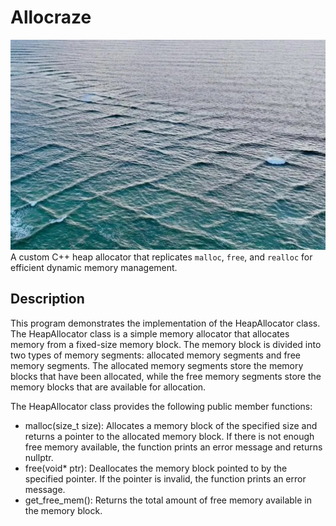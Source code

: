 # Allocraze

![square-waves](.github/assets/square-waves.jpg)
A custom C++ heap allocator that replicates `malloc`, `free`, and `realloc` for efficient dynamic memory management.

## Description
This program demonstrates the implementation of the HeapAllocator class. The HeapAllocator class is a simple memory allocator that allocates memory from a fixed-size memory block. The memory block is divided into two types of memory segments: allocated memory segments and free memory segments. The allocated memory segments store the memory blocks that have been allocated, while the free memory segments store the memory blocks that are available for allocation.

The HeapAllocator class provides the following public member functions:
- malloc(size_t size): Allocates a memory block of the specified size and returns a pointer to the allocated memory block. If there is not enough free memory available, the function prints an error message and returns nullptr.
- free(void* ptr): Deallocates the memory block pointed to by the specified pointer. If the pointer is invalid, the function prints an error message.
- get_free_mem(): Returns the total amount of free memory available in the memory block.
